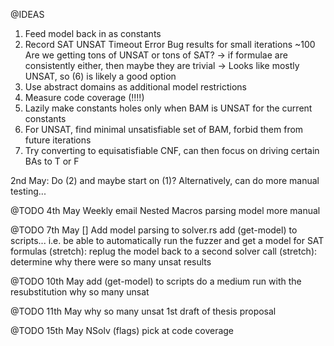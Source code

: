 @IDEAS

1. Feed model back in as constants
2. Record SAT UNSAT Timeout Error Bug results for small iterations ~100 
    Are we getting tons of UNSAT or tons of SAT?
        -> if formulae are consistently either, then maybe they are trivial
        -> Looks like mostly UNSAT, so (6) is likely a good option
3. Use abstract domains as additional model restrictions
4. Measure code coverage (!!!!)
5. Lazily make constants holes only when BAM is UNSAT for the current constants
6. For UNSAT, find minimal unsatisfiable set of BAM, forbid them from future iterations
7. Try converting to equisatisfiable CNF, can then focus on driving certain BAs to T or F

2nd May:
    Do (2) and maybe start on (1)?
    Alternatively, can do more manual testing...

@TODO 4th May
Weekly email
Nested Macros
parsing model
more manual

@TODO 7th May
[] Add model parsing to solver.rs
add (get-model) to scripts...
i.e. be able to automatically run the fuzzer and get a model for SAT formulas
(stretch): replug the model back to a second solver call
(stretch): determine why there were so many unsat results

@TODO 10th May
add (get-model) to scripts
do a medium run with the resubstitution
why so many unsat


@TODO 11th May
why so many unsat
1st draft of thesis proposal

@TODO 15th May
NSolv (flags)
pick at code coverage
